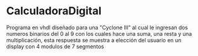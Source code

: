 # CalculadoraDigital
Programa en vhdl diseñado para una "Cyclone III" al cual le ingresan dos numeros binarios del 0 al 9 con los cuales hace una suma, una resta y una multiplicación, esta respuesta se muestra a elección del usuario en un display con 4 modulos de 7 segmentos
